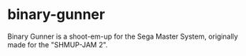 # binary-gunner
Binary Gunner is a shoot-em-up for the Sega Master System, originally made for the "SHMUP-JAM 2".
